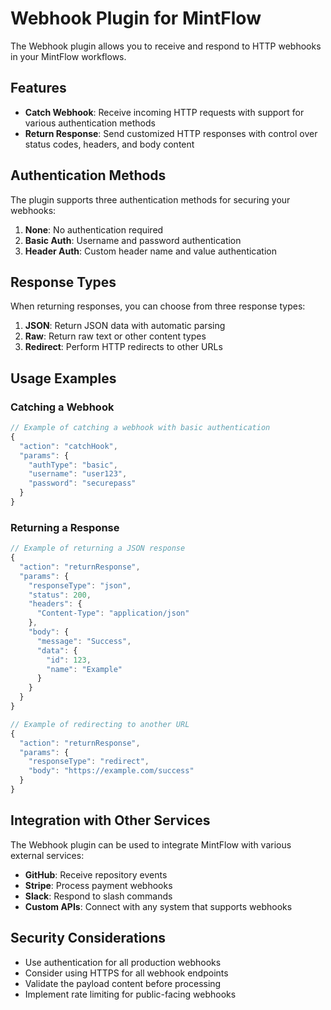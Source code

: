 # Webhook Plugin for MintFlow

The Webhook plugin allows you to receive and respond to HTTP webhooks in your MintFlow workflows.

## Features

- **Catch Webhook**: Receive incoming HTTP requests with support for various authentication methods
- **Return Response**: Send customized HTTP responses with control over status codes, headers, and body content

## Authentication Methods

The plugin supports three authentication methods for securing your webhooks:

1. **None**: No authentication required
2. **Basic Auth**: Username and password authentication
3. **Header Auth**: Custom header name and value authentication

## Response Types

When returning responses, you can choose from three response types:

1. **JSON**: Return JSON data with automatic parsing
2. **Raw**: Return raw text or other content types
3. **Redirect**: Perform HTTP redirects to other URLs

## Usage Examples

### Catching a Webhook

```javascript
// Example of catching a webhook with basic authentication
{
  "action": "catchHook",
  "params": {
    "authType": "basic",
    "username": "user123",
    "password": "securepass"
  }
}
```

### Returning a Response

```javascript
// Example of returning a JSON response
{
  "action": "returnResponse",
  "params": {
    "responseType": "json",
    "status": 200,
    "headers": {
      "Content-Type": "application/json"
    },
    "body": {
      "message": "Success",
      "data": {
        "id": 123,
        "name": "Example"
      }
    }
  }
}
```

```javascript
// Example of redirecting to another URL
{
  "action": "returnResponse",
  "params": {
    "responseType": "redirect",
    "body": "https://example.com/success"
  }
}
```

## Integration with Other Services

The Webhook plugin can be used to integrate MintFlow with various external services:

- **GitHub**: Receive repository events
- **Stripe**: Process payment webhooks
- **Slack**: Respond to slash commands
- **Custom APIs**: Connect with any system that supports webhooks

## Security Considerations

- Use authentication for all production webhooks
- Consider using HTTPS for all webhook endpoints
- Validate the payload content before processing
- Implement rate limiting for public-facing webhooks
